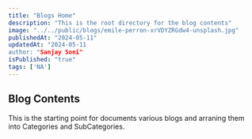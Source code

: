 ```yaml
---
title: "Blogs Home"
description: "This is the root directory for the blog contents"
image: "../../public/blogs/emile-perron-xrVDYZRGdw4-unsplash.jpg"
publishedAt: "2024-05-11"
updatedAt: "2024-05-11
author: "Sanjay Soni"
isPublished: "true"
tags: ['NA']
---
```


## Blog Contents

This is the starting point for documents various blogs and arraning them into Categories and SubCategories.
